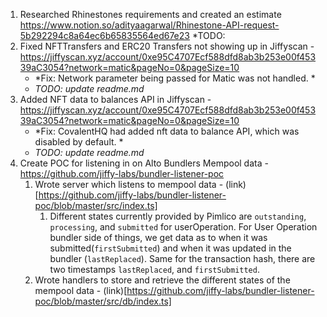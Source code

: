 1. Researched Rhinestones requirements and created an estimate https://www.notion.so/adityaagarwal/Rhinestone-API-request-5b292294c8a64ec6b65835564ed67e23 *TODO: 
2. Fixed NFTTransfers and ERC20 Transfers not showing up in Jiffyscan - https://jiffyscan.xyz/account/0xe95C4707Ecf588dfd8ab3b253e00f45339aC3054?network=matic&pageNo=0&pageSize=10
     - *Fix: Network parameter being passed for Matic was not handled. *
     - *TODO: update readme.md*
4. Added NFT data to balances API in Jiffyscan - https://jiffyscan.xyz/account/0xe95C4707Ecf588dfd8ab3b253e00f45339aC3054?network=matic&pageNo=0&pageSize=10
    - *Fix: CovalentHQ had added nft data to balance API, which was disabled by default. *
    - *TODO: update readme.md*
6. Create POC for listening in on Alto Bundlers Mempool data - https://github.com/jiffy-labs/bundler-listener-poc
    1. Wrote server which listens to mempool data - (link)[https://github.com/jiffy-labs/bundler-listener-poc/blob/master/src/index.ts]
        1. Different states currently provided by Pimlico are `outstanding`, `processing`, and `submitted` for userOperation. For User Operation bundler side of things, we get data as to when it was submitted(`firstSubmitted`) and when it was updated in the bundler (`lastReplaced`). Same for the transaction hash, there are two timestamps `lastReplaced`, and `firstSubmitted`. 
    3. Wrote handlers to store and retrieve the different states of the mempool data - (link)[https://github.com/jiffy-labs/bundler-listener-poc/blob/master/src/db/index.ts]

